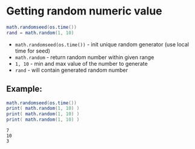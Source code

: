 # Getting random numeric value

```lua
math.randomseed(os.time())
rand = math.random(1, 10)
```

- `math.randomseed(os.time())` - init unique random generator (use local time for seed)
- `math.random` - return random number within given range
- `1, 10` - min and max value of the number to generate
- `rand` - will contain generated random number

## Example: 
```lua
math.randomseed(os.time())
print( math.random(1, 10) )
print( math.random(1, 10) )
print( math.random(1, 10) )
```
```
7
10
3

```

